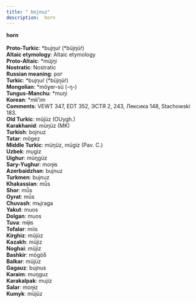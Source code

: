 ```yaml
---
title: " bojnuz"
description:  horn
---
```

<p data-pagefind-weight="0.5">
<strong> horn</strong><br><br>
<strong>Proto-Turkic</strong>:  *bujŋuŕ (*büjŋüŕ)<br>
<strong>Altaic etymology</strong>:  Altaic etymology<br>
<strong> Proto-Altaic</strong>:  *mújŋi<br>
<strong>Nostratic</strong>:  Nostratic<br>
<strong>Russian meaning</strong>:  рог<br>
<strong>Turkic</strong>:  *bujŋuŕ (*büjŋüŕ)<br>
<strong>Mongolian</strong>:  *möɣer-sü (-ŋ-)<br>
<strong>Tungus-Manchu</strong>:  *muŋi<br>
<strong>Korean</strong>:  *mɨ̀i'ìm<br>
<strong>Comments</strong>:  VEWT 347, EDT 352, ЭСТЯ 2, 243, Лексика 148, Stachowski 183.<br>
<strong>Old Turkic</strong>:  müjüz (OUygh.)<br>
<strong>Karakhanid</strong>:  müŋüz (MK)<br>
<strong>Turkish</strong>:  bojnuz<br>
<strong>Tatar</strong>:  mögez<br>
<strong>Middle Turkic</strong>:  müŋüz, mügiz (Pav. C.)<br>
<strong>Uzbek</strong>:  mụgiz<br>
<strong>Uighur</strong>:  müŋgüz<br>
<strong>Sary-Yughur</strong>:  moŋɨs<br>
<strong>Azerbaidzhan</strong>:  bujnuz<br>
<strong>Turkmen</strong>:  bujnuz<br>
<strong>Khakassian</strong>:  mǖs<br>
<strong>Shor</strong>:  mǖs<br>
<strong>Oyrat</strong>:  mǖs<br>
<strong>Chuvash</strong>:  mъjraga<br>
<strong>Yakut</strong>:  muos<br>
<strong>Dolgan</strong>:  muos<br>
<strong>Tuva</strong>:  mɨjɨs<br>
<strong>Tofalar</strong>:  miis<br>
<strong>Kirghiz</strong>:  müjüz<br>
<strong>Kazakh</strong>:  müjiz<br>
<strong>Noghai</strong>:  müjiz<br>
<strong>Bashkir</strong>:  mögöδ<br>
<strong>Balkar</strong>:  müjüz<br>
<strong>Gagauz</strong>:  bujnus<br>
<strong>Karaim</strong>:  muŋguz<br>
<strong>Karakalpak</strong>:  mujiz<br>
<strong>Salar</strong>:  moŋɨz<br>
<strong>Kumyk</strong>:  müjüz<br>

</p>
